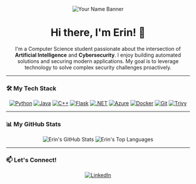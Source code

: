 <p align="center">
  <img src="[LINK_TO_YOUR_BANNER_IMAGE_HERE]" alt="Your Name Banner"/>
</p>

<h1 align="center">Hi there, I'm Erin! 👋</h1>

<p align="center">
  I'm a Computer Science student passionate about the intersection of <strong>Artificial Intelligence</strong> and <strong>Cybersecurity</strong>. I enjoy building automated solutions and securing modern applications. My goal is to leverage technology to solve complex security challenges proactively.
</p>

---

### 🛠️ My Tech Stack

<p align="center">
  <a href="https://www.python.org" target="_blank"><img src="https://img.shields.io/badge/Python-3776AB?style=for-the-badge&logo=python&logoColor=white" alt="Python"></a>
  <a href="https://www.java.com" target="_blank"><img src="https://img.shields.io/badge/Java-ED8B00?style=for-the-badge&logo=java&logoColor=white" alt="Java"></a>
  <a href="https://docs.microsoft.com/en-us/cpp/" target="_blank"><img src="https://img.shields.io/badge/C%2B%2B-00599C?style=for-the-badge&logo=c%2B%2B&logoColor=white" alt="C++"></a>
  <a href="https://flask.palletsprojects.com/" target="_blank"><img src="https://img.shields.io/badge/Flask-000000?style=for-the-badge&logo=flask&logoColor=white" alt="Flask"></a>
  <a href="https://dotnet.microsoft.com/" target="_blank"><img src="https://img.shields.io/badge/.NET-512BD4?style=for-the-badge&logo=dotnet&logoColor=white" alt=".NET"></a>
  <a href="https://azure.microsoft.com" target="_blank"><img src="https://img.shields.io/badge/Azure-0078D4?style=for-the-badge&logo=microsoft-azure&logoColor=white" alt="Azure"></a>
  <a href="https://www.docker.com/" target="_blank"><img src="https://img.shields.io/badge/Docker-2496ED?style=for-the-badge&logo=docker&logoColor=white" alt="Docker"></a>
  <a href="https://git-scm.com/" target="_blank"><img src="https://img.shields.io/badge/Git-F05032?style=for-the-badge&logo=git&logoColor=white" alt="Git"></a>
  <a href="https://trivy.dev/" target="_blank"><img src="https://img.shields.io/badge/Trivy-00A9E5?style=for-the-badge&logo=trivy&logoColor=white" alt="Trivy"></a>
</p>

---

### 📊 My GitHub Stats

<p align="center">
  <img src="https://github-readme-stats.vercel.app/api?username=erinsur&show_icons=true&theme=radical" alt="Erin's GitHub Stats">
  <img src="https://github-readme-stats.vercel.app/api/top-langs/?username=erinsur&layout=compact&theme=radical" alt="Erin's Top Languages">
</p>

---

### 📫 Let's Connect!

<p align="center">
  <a href="https://linkedin.com/in/erin-sur" target="_blank" rel="noopener noreferrer"><img src="https://img.shields.io/badge/LinkedIn-0077B5?style=for-the-badge&logo=linkedin&logoColor=white" alt="LinkedIn"></a>
</p>
